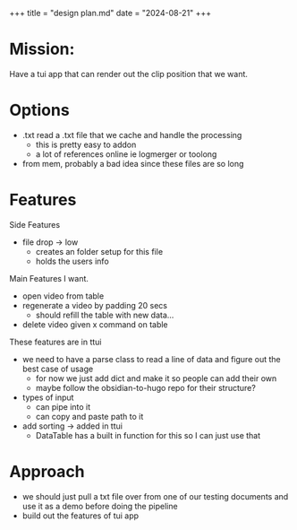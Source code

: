 +++
title = "design plan.md"
date = "2024-08-21"
+++
# Mission:
Have a tui app that can render out the clip position that we want.

# Options
- .txt read a .txt file that we cache and handle the processing 
	- this is pretty easy to addon
	- a lot of references online ie logmerger or toolong
- from mem, probably a bad idea since these files are so long
# Features
Side Features
- file drop -> low 
	- creates an folder setup for this file
	- holds the users info

Main Features I want.
- open video from table
- regenerate a video by padding 20 secs 
	- should refill the table with new data...
- delete video given x command on table


These features are in ttui 
- we need to have a parse class to read a line of data and figure out the best case of usage
	- for now we just add dict and make it so people can add their own  
	- maybe follow the obsidian-to-hugo repo for their structure?
- types of input
	- can pipe into it
	- can copy and paste path to it
- add sorting -> added in ttui
	- DataTable has a built in function for this so I can just use that

# Approach
- we should just pull a txt file over from one of our testing documents and use it as a demo before doing the pipeline
- build out the features of tui app
